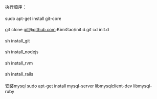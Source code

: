 ###
执行顺序：

####
sudo apt-get install git-core

####
git clone git@github.com:KimiGao/init.d.git
cd init.d

####
sh install_git

####
sh install_nodejs

####
sh install_rvm

####
sh install_rails

####
安装mysql
sudo apt-get install mysql-server libmysqlclient-dev libmysql-ruby
